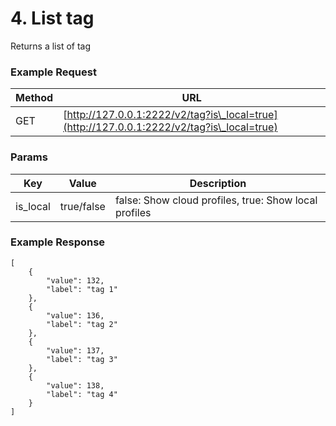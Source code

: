 # 4. List tag

Returns a list of tag

### **Example Request** <a href="#example-request-1" id="example-request-1"></a>

| Method | URL                                                                                        |
| ------ | ------------------------------------------------------------------------------------------ |
| GET    | [http://127.0.0.1:2222/v2/tag?is\_local=true](http://127.0.0.1:2222/v2/tag?is\_local=true) |

### Params <a href="#params" id="params"></a>

| Key       | Value      | Description                                           |
| --------- | ---------- | ----------------------------------------------------- |
| is\_local | true/false | false: Show cloud profiles, true: Show local profiles |

### **Example Response** <a href="#id-3.-example-response" id="id-3.-example-response"></a>

```
[
    {
        "value": 132,
        "label": "tag 1"
    },
    {
        "value": 136,
        "label": "tag 2"
    },
    {
        "value": 137,
        "label": "tag 3"
    },
    {
        "value": 138,
        "label": "tag 4"
    }
]
```
